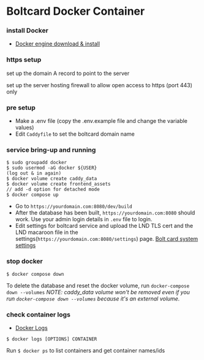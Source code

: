 # Boltcard Docker Container

### install Docker

- [Docker engine download &
   install](https://docs.docker.com/engine/install/)
   
### https setup

set up the domain A record to point to the server

set up the server hosting firewall to allow open access to https (port 443) only

### pre setup
- Make a .env file (copy the .env.example file and change the variable values)
- Edit `Caddyfile` to set the boltcard domain name

### service bring-up and running
```
$ sudo groupadd docker
$ sudo usermod -aG docker ${USER}
(log out & in again)
$ docker volume create caddy_data
$ docker volume create frontend_assets
// add -d option for detached mode
$ docker compose up
```
- Go to `https://yourdomain.com:8080/dev/build` 
- After the database has been built, `https://yourdomain.com:8080` should work. Use your admin login details in `.env` file to login.
- Edit settings for boltcard service and upload the LND TLS cert and the LND macaroon file in the settings(`https://yourdomain.com:8080/settings`) page. [Bolt card system settings](https://github.com/boltcard/boltcard/blob/main/docs/SETTINGS.md)


### stop docker
```
$ docker compose down
```
To delete the database and reset the docker volume, run `docker-compose down --volumes`
*NOTE:  caddy_data volume won't be removed even if you run `docker-compose down --volumes` because it's an external volume.*  

### check container logs

- [Docker Logs](https://docs.docker.com/engine/reference/commandline/logs/)

```
$ docker logs [OPTIONS] CONTAINER
```

Run `$ docker ps` to list containers and get container names/ids

